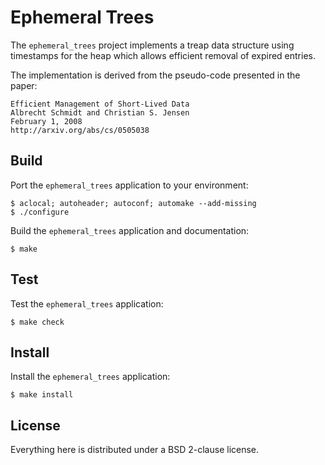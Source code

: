 # Ephemeral Trees
The `ephemeral_trees` project implements a treap data structure using
timestamps for the heap which allows efficient removal of expired entries.

The implementation is derived from the pseudo-code presented in the paper:

	Efficient Management of Short-Lived Data
	Albrecht Schmidt and Christian S. Jensen
	February 1, 2008
	http://arxiv.org/abs/cs/0505038

## Build
Port the `ephemeral_trees` application to your environment:

	$ aclocal; autoheader; autoconf; automake --add-missing
	$ ./configure

Build the `ephemeral_trees` application and documentation:

	$ make

## Test
Test the `ephemeral_trees` application:

	$ make check

## Install
Install the `ephemeral_trees` application:

	$ make install

## License
Everything here is distributed under a BSD 2-clause license.

